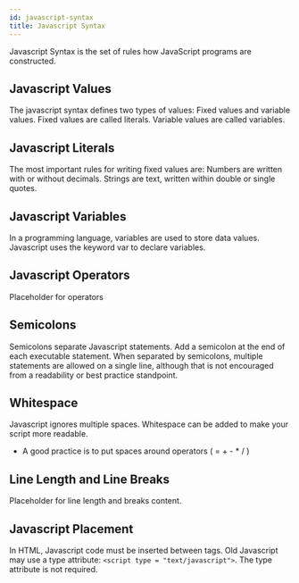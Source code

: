 ```yaml
---
id: javascript-syntax
title: Javascript Syntax
---
```


Javascript Syntax is the set of rules how JavaScript programs are constructed.

## Javascript Values

The javascript syntax defines two types of values: Fixed values and variable values. Fixed values are called literals. Variable values are called variables.

## Javascript Literals

The most important rules for writing fixed values are: Numbers are written with or without decimals. Strings are text, written within double or single quotes.

## Javascript Variables

In a programming language, variables are used to store data values. Javascript uses the keyword var to declare variables.

## Javascript Operators

Placeholder for operators

## Semicolons

Semicolons separate Javascript statements. Add a semicolon at the end of each executable statement. When separated by semicolons, multiple statements are allowed on a single line, although that is not encouraged from a readability or best practice standpoint.

## Whitespace

Javascript ignores multiple spaces. Whitespace can be added to make your script more readable.

* A good practice is to put spaces around operators ( = + - * / )

## Line Length and Line Breaks

Placeholder for line length and breaks content.

## Javascript Placement

In HTML, Javascript code must be inserted between <script> and </script> tags. Old Javascript may use a type attribute: `<script type = "text/javascript">`. The type attribute is not required.
